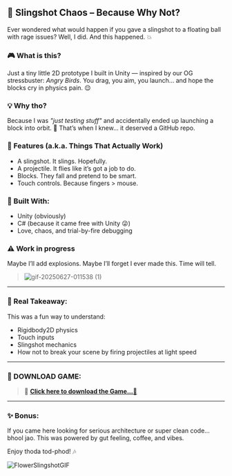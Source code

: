 ## 🐣 Slingshot Chaos – Because Why Not?

Ever wondered what would happen if you gave a slingshot to a floating ball with rage issues?
Well, I did. And this happened. 💥

### 🎮 What is this?

Just a tiny little 2D prototype I built in Unity — inspired by our OG stressbuster: *Angry Birds*.
You drag, you aim, you launch… and hope the blocks cry in physics pain. 😌

### 💡 Why tho?

Because I was *"just testing stuff"* and accidentally ended up launching a block into orbit. 🚀
That’s when I knew… it deserved a GitHub repo.

### 🧪 Features (a.k.a. Things That Actually Work)

* A slingshot. It slings. Hopefully.
* A projectile. It flies like it’s got a job to do.
* Blocks. They fall and pretend to be smart.
* Touch controls. Because fingers > mouse.

### 📱 Built With:

* Unity (obviously)
* C# (because it came free with Unity 😜)
* Love, chaos, and trial-by-fire debugging

### ⚠️ Work in progress

Maybe I’ll add explosions.
Maybe I’ll forget I ever made this.
Time will tell.

>![gif-20250627-011538 (1)](https://github.com/user-attachments/assets/d967a3cf-120b-404f-b57d-64db912cba93)


---

### 🧠 Real Takeaway:

This was a fun way to understand:

* Rigidbody2D physics
* Touch inputs
* Slingshot mechanics
* How not to break your scene by firing projectiles at light speed

---

### 📲 DOWNLOAD GAME:

> 📱 [**Click here to download the Game...🔴**](https://drive.google.com/file/d/1tIJu-9ll9NUB5JSM1epQ5uFglbQ54IDf/view?usp=sharing)


---
### ✨ Bonus:

If you came here looking for serious architecture or super clean code... bhool jao.
This was powered by gut feeling, coffee, and vibes.

Enjoy thoda tod-phod! 🎶

![FlowerSlingshotGIF](https://github.com/user-attachments/assets/98fd9f50-4216-4ed2-9d05-b790d646441c)
